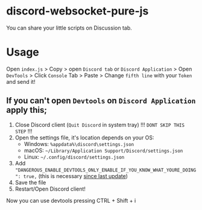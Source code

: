 # discord-websocket-pure-js
You can share your little scripts on Discussion tab.

# Usage

Open `index.js` > Copy > open `Discord tab` or `Discord Application` > Open `DevTools` > Click `Console` Tab > Paste > Change `fifth line` with your `Token` and send it! 

## If you can't open `Devtools` on `Discord Application` apply this; 

1. Close Discord client (`Quit Discord` in system tray) !!! `DONT SKIP THIS STEP` !!! 
2. Open the settings file, it's location depends on your OS:
   - Windows: `%appdata%\discord\settings.json`
   - macOS: `~/Library/Application Support/Discord/settings.json`
   - Linux: `~/.config/discord/settings.json`
3. Add `"DANGEROUS_ENABLE_DEVTOOLS_ONLY_ENABLE_IF_YOU_KNOW_WHAT_YOURE_DOING": true,` (this is necessary [since last update](https://www.reddit.com/r/discordapp/comments/sc61n3/comment/hu4fw5x))
4. Save the file
5. Restart/Open Discord client!

Now you can use devtools pressing CTRL + Shift + i
